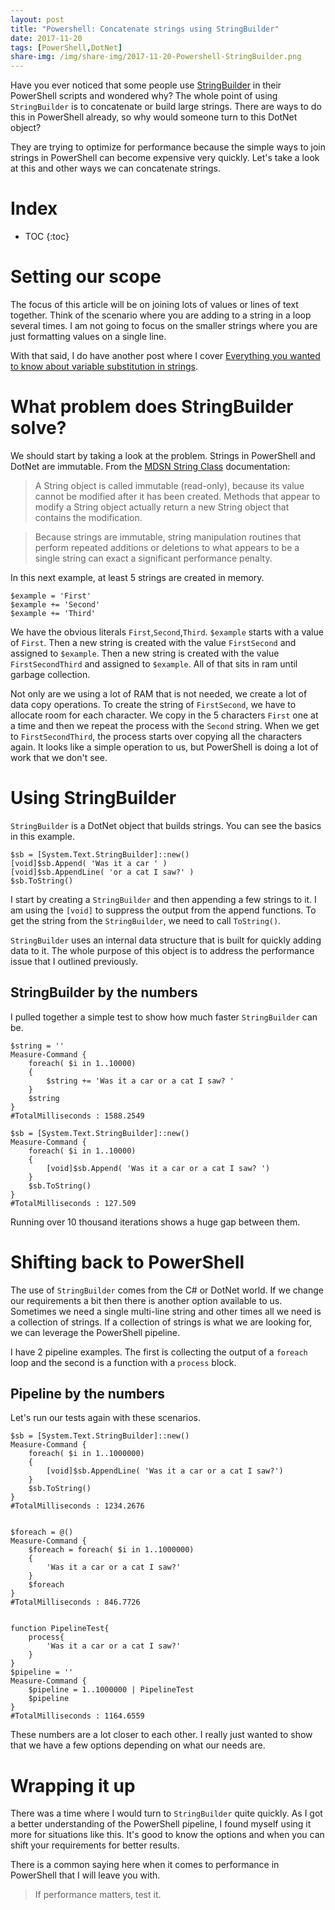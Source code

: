 ```yaml
---
layout: post
title: "Powershell: Concatenate strings using StringBuilder"
date: 2017-11-20
tags: [PowerShell,DotNet]
share-img: /img/share-img/2017-11-20-Powershell-StringBuilder.png
---
```

Have you ever noticed that some people use [StringBuilder](https://msdn.microsoft.com/en-us/library/system.text.stringbuilder) in their PowerShell scripts and wondered why? The whole point of using `StringBuilder` is to concatenate or build large strings. There are ways to do this in PowerShell already, so why would someone turn to this DotNet object?
<!--more-->

They are trying to optimize for performance because the simple ways to join strings in PowerShell can become expensive very quickly. Let's take a look at this and other ways we can concatenate strings.

# Index

* TOC
{:toc}

# Setting our scope

The focus of this article will be on joining lots of values or lines of text together. Think of the scenario where you are adding to a string in a loop several times. I am not going to focus on the smaller strings where you are just formatting values on a single line.

With that said, I do have another post where I cover [Everything you wanted to know about variable substitution in strings](2017-01-13-powershell-variable-substitution-in-strings).

# What problem does StringBuilder solve?

We should start by taking a look at the problem. Strings in PowerShell and DotNet are immutable. From the [MDSN String Class](https://msdn.microsoft.com/en-us/library/system.string) documentation:

> A String object is called immutable (read-only), because its value cannot be modified after it has been created. Methods that appear to modify a String object actually return a new String object that contains the modification.

> Because strings are immutable, string manipulation routines that perform repeated additions or deletions to what appears to be a single string can exact a significant performance penalty.

In this next example, at least 5 strings are created in memory.

    $example = 'First'
    $example += 'Second'
    $example += 'Third'

We have the obvious literals `First`,`Second`,`Third`. `$example` starts with a value of `First`. Then a new string is created with the value `FirstSecond` and assigned to `$example`. Then a new string is created with the value `FirstSecondThird` and assigned to `$example`. All of that sits in ram until garbage collection.

Not only are we using a lot of RAM that is not needed, we create a lot of data copy operations. To create the string of `FirstSecond`, we have to allocate room for each character. We copy in the 5 characters `First` one at a time and then we repeat the process with the `Second` string. When we get to `FirstSecondThird`, the process starts over copying all the characters again. It looks like a simple operation to us, but PowerShell is doing a lot of work that we don't see.

# Using StringBuilder

`StringBuilder` is a DotNet object that builds strings. You can see the basics in this example.

    $sb = [System.Text.StringBuilder]::new()
    [void]$sb.Append( 'Was it a car ' )
    [void]$sb.AppendLine( 'or a cat I saw?' )
    $sb.ToString()

I start by creating a `StringBuilder` and then appending a few strings to it. I am using the `[void]` to suppress the output from the append functions. To get the string from the `StringBuilder`, we need to call `ToString()`.

`StringBuilder` uses an internal data structure that is built for quickly adding data to it. The whole purpose of this object is to address the performance issue that I outlined previously.

## StringBuilder by the numbers

I pulled together a simple test to show how much faster `StringBuilder` can be.

    $string = ''
    Measure-Command {
        foreach( $i in 1..10000)
        {
            $string += 'Was it a car or a cat I saw? '
        }
        $string
    }
    #TotalMilliseconds : 1588.2549

    $sb = [System.Text.StringBuilder]::new()
    Measure-Command {
        foreach( $i in 1..10000)
        {
            [void]$sb.Append( 'Was it a car or a cat I saw? ')
        }
        $sb.ToString()
    }
    #TotalMilliseconds : 127.509

Running over 10 thousand iterations shows a huge gap between them.

# Shifting back to PowerShell

The use of `StringBuilder` comes from the C# or DotNet world. If we change our requirements a bit then there is another option available to us. Sometimes we need a single multi-line string and other times all we need is a collection of strings. If a collection of strings is what we are looking for, we can leverage the PowerShell pipeline.

I have 2 pipeline examples. The first is collecting the output of a `foreach` loop and the second is a function with a `process` block.

## Pipeline by the numbers

Let's run our tests again with these scenarios.

    $sb = [System.Text.StringBuilder]::new()
    Measure-Command {
        foreach( $i in 1..1000000)
        {
            [void]$sb.AppendLine( 'Was it a car or a cat I saw?')
        }
        $sb.ToString()
    }
    #TotalMilliseconds : 1234.2676


    $foreach = @()
    Measure-Command {
        $foreach = foreach( $i in 1..1000000)
        {
            'Was it a car or a cat I saw?'
        }
        $foreach
    }
    #TotalMilliseconds : 846.7726


    function PipelineTest{
        process{
            'Was it a car or a cat I saw?'
        }
    }
    $pipeline = ''
    Measure-Command {
        $pipeline = 1..1000000 | PipelineTest
        $pipeline
    }
    #TotalMilliseconds : 1164.6559

These numbers are a lot closer to each other. I really just wanted to show that we have a few options depending on what our needs are.

# Wrapping it up

There was a time where I would turn to `StringBuilder` quite quickly. As I got a better understanding of the PowerShell pipeline, I found myself using it more for situations like this. It's good to know the options and when you can shift your requirements for better results.

There is a common saying here when it comes to performance in PowerShell that I will leave you with.

> If performance matters, test it.
